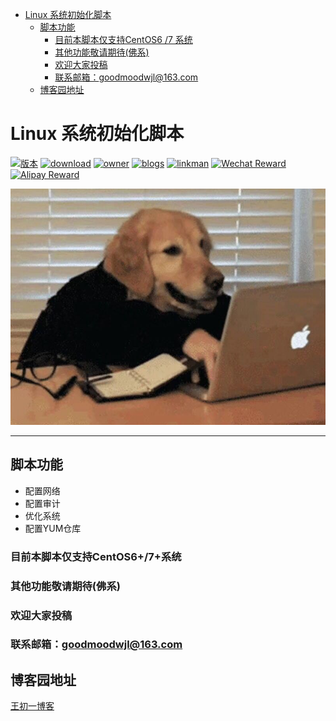    * [Linux 系统初始化脚本](#linux-系统初始化脚本)
      * [脚本功能](#脚本功能)
         * [目前本脚本仅支持CentOS6 /7 系统](#目前本脚本仅支持centos67系统)
         * [其他功能敬请期待(佛系)](#其他功能敬请期待佛系)
         * [欢迎大家投稿](#欢迎大家投稿)
         * [联系邮箱：<a href="mailto:goodmoodwjl@163.com">goodmoodwjl@163.com</a>](#联系邮箱goodmoodwjl163com)
      * [博客园地址](#博客园地址)
# Linux 系统初始化脚本

[![版本](https://img.shields.io/badge/version-3.6.0-brightgreen.svg)](https://github.com/Chuyio/ConfigLinux)
[![download](https://img.shields.io/badge/download-99K-yellowgreen.svg)](https://github.com/Chuyio/ConfigLinux/archive/master.zip)
[![owner](https://img.shields.io/badge/owner-open%20source-orange.svg)](https://github.com/Chuyio)
[![blogs](https://img.shields.io/badge/blogs-cnlogs-yellow.svg)](https://www.cnblogs.com/LuckWJL/)
[![linkman](https://img.shields.io/badge/linkman-WeChat-green.svg)](http://images.cnblogs.com/cnblogs_com/LuckWJL/988555/o_WeChat.jpg)
[![Wechat Reward](https://img.shields.io/badge/Wechat-Reward-red.svg)](https://www.cnblogs.com/images/cnblogs_com/LuckWJL/988555/o_%e5%be%ae%e4%bf%a1%e8%b5%9e%e8%b5%8f%e7%a0%81.jpg)
[![Alipay Reward](https://img.shields.io/badge/Alipay-Reward-blue.svg)](https://www.cnblogs.com/images/cnblogs_com/LuckWJL/988555/o_%e6%94%af%e4%bb%98%e5%ae%9d%e6%94%b6%e6%ac%be%e7%a0%81.png)

![OPdog](https://github.com/Chuyio/opt_sys/blob/master/wcy.jpg?raw=true)

***

## 脚本功能
* 配置网络
* 配置审计
* 优化系统
* 配置YUM仓库

### 目前本脚本仅支持CentOS6+/7+系统

### 其他功能敬请期待(佛系)

### 欢迎大家投稿

### 联系邮箱：goodmoodwjl@163.com

## 博客园地址
[王初一博客](https://www.cnblogs.com/LuckWJL/p/9529142.html)

